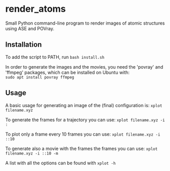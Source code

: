# render_atoms
Small Python command-line program to render images of atomic structures using ASE and POVray.

## Installation
To add the script to PATH, run `bash install.sh`

In order to generate the images and the movies, you need the 'povray' and 'ffmpeg' packages, which can be installed on Ubuntu with: \
`sudo apt install povray ffmpeg`

## Usage

A basic usage for generating an image of the (final) configuration is:
`xplot filename.xyz`

To generate the frames for a trajectory you can use:
`xplot filename.xyz -i :`

To plot only a frame every 10 frames you can use:
`xplot filename.xyz -i ::10`

To generate also a movie with the frames the frames you can use:
`xplot filename.xyz -i ::10 -m`

A list with all the options can be found with 
`xplot -h`
